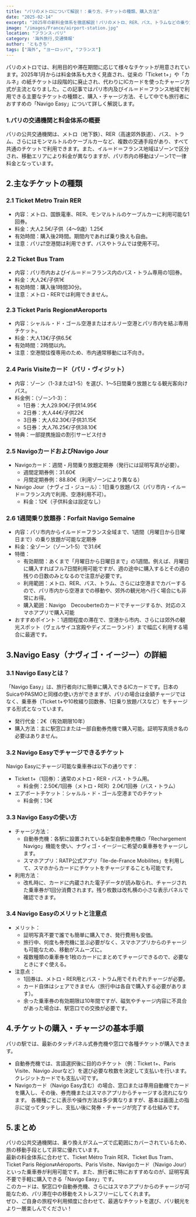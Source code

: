 ```yaml
---
title: "パリのメトロについて解説！：乗り方、チケットの種類、購入方法"
date: "2025-02-14"
excerpt: "2025年の新料金体系を徹底解説！パリのメトロ、RER、バス、トラムなどの乗り方や各種チケット、そして旅行者におすすめの「Navigo Easy」の購入方法まで、パリの交通情報を分かりやすくまとめました。"
image: "/images/France/airport-station.jpg"
location: "フランス-パリ"
category: '海外旅行,交通情報'
author: 'ともきち'
tags: ["海外", "ヨーロッパ", "フランス"]
---
```


パリのメトロでは、利用目的や滞在期間に応じて様々なチケットが用意されています。2025年1月からは料金体系も大きく見直され、従来の「Ticket t+」や「カルネ」の紙チケットは段階的に廃止され、代わりにICカードを使ったチャージ方式が主流となりました。この記事ではパリ市内及びイル＝ド＝フランス地域で利用できる主要なチケットの種類と、購入・チャージ方法、そして中でも旅行者におすすめの「Navigo Easy」について詳しく解説します。

### 1.パリの交通機関と料金体系の概要

パリの公共交通機関は、メトロ（地下鉄）、RER（高速郊外鉄道）、バス、トラム、さらにはモンマルトルのケーブルカーなど、複数の交通手段があり、すべて共通のチケットで利用できます。また、イル＝ド＝フランス地域はゾーンで区分され、移動エリアにより料金が異なりますが、パリ市内の移動はゾーン1で一律料金となっています。

## 2.主なチケットの種類

### 2.1 Ticket Metro Train RER

- 内容：メトロ、国鉄電車、RER、モンマルトルのケーブルカーに利用可能な1回券。
- 料金：大人2.5€/子供（4～9歳）1.25€
- 有効時間：購入後2時間。期間内であれば乗り換えも自由。
- 注意：パリ⇄空港間は利用できず、バスやトラムでは使用不可。

### 2.2 Ticket Bus Tram

- 内容：パリ市内およびイル＝ド＝フランス内のバス・トラム専用の1回券。
- 料金：大人2€/子供1€
- 有効時間：購入後1時間30分。
- 注意：メトロ・RERでは利用できません。

### 2.3 Ticket Paris Region⇄Aeroports

- 内容：シャルル・ド・ゴール空港またはオルリー空港とパリ市内を結ぶ専用チケット。
- 料金：大人13€/子供6.5€
- 有効時間：2時間以内。
- 注意：空港間往復専用のため、市内通常移動には不向き。

### 2.4 Paris Visiteカード（パリ・ヴィジット）

- 内容：ゾーン（1-3または1-5）を選び、1～5日間乗り放題となる観光客向けパス。
- 料金例：（ゾーン1-3）：
  - 1日券：大人29.90€/子供14.95€
  - 2日券：大人44€/子供22€
  - 3日券：大人62.30€/子供31.15€
  - 5日券：大人76.25€/子供38.10€
- 特典：一部提携施設の割引サービス付き

### 2.5 NavigoカードおよびNavigo Jour

- Navigoカード：週間・月間乗り放題定期券（発行には証明写真が必要）。
  - 週間定期券例：31.60€
  - 月間定期券例：88.80€（利用ゾーンにより異なる）
- Navigo Jour（ナヴィゴ・ジュール）：1日乗り放題パス（パリ市内・イル＝ド＝フランス内で利用、空港利用不可）。
  - 料金：12€（子供料金は設定なし）

### 2.6 1週間乗り放題券：Forfait Navigo Semaine

- 内容：パリ市内からイル＝ド＝フランス全域まで、1週間（月曜日から日曜日まで）の乗り放題が可能な定期券
- 料金：全ゾーン（ゾーン1-5）で31.6€
- 特徴：
  - 有効期間：あくまで「月曜日から日曜日まで」の1週間。例えば、月曜日に購入すればフル7日間利用可能ですが、週の途中に購入するとその週の残りの日数のみとなるので注意が必要です。
  - 利用範囲：メトロ、RER、バス、トラム、さらには空港までカバーするので、パリ市内から空港までの移動や、郊外の観光地へ行く場合にも非常にお得。
  - 購入範囲：Navigo　Decouberteのカードでチャージするか、対応のスマホアプリで購入可能
- おすすめポイント：1週間程度の滞在で、空港から市内、さらには郊外の観光スポット（ヴェルサイユ宮殿やディズニーランド）まで幅広く利用する場合に最適です。

## 3.Navigo Easy（ナヴィゴ・イージー）の詳細

### 3.1 Navigo Easyとは？

「Navigo Easy」は、旅行者向けに簡単に購入できるICカードです。日本のSuicaやPASMOと同様の使い方ができますが、パリの場合は金額チャージではなく、乗車券（Ticket t+や10枚綴り回数券、1日乗り放題パスなど）をチャージする形式となっています。
- 発行代金：2€（有効期限10年）
- 購入方法：主に駅窓口または一部自動券売機で購入可能。証明写真焼き名の必要はありません。

### 3.2 Navigo Easyでチャージできるチケット

Navigo Easyにチャージ可能な乗車券は以下の通りです：
- Ticket t+（1回券）：通常のメトロ・RER・バス・トラム用。
  - 料金例：2.50€/1回券（メトロ・RER）2.0€/1回券（バス・トラム）
- エアポートチケット：シャルル・ド・ゴール空港までのチケット
  - 料金例：13€

### 3.3 Navigo Easyの使い方

- チャージ方法：
  - 自動券売機：各駅に設置されている新型自動券売機の「Rechargement Navigo」機能を使い、ナヴィゴ・イージーに希望の乗車券をチャージします。
  - スマホアプリ：RATP公式アプリ「Ile-de-France Mobilites」を利用して、スマホからカードにチケットをチャージすることも可能です。
- 利用方法：
  - 改札時に、カードに内蔵された電子データが読み取られ、チャージされた乗車券が1回分消費されます。残り枚数は改札横の小さな表示パネルで確認できます。

### 3.4 Navigo Easyのメリットと注意点

- メリット：
  - 証明写真不要で誰でも簡単に購入でき、発行費用も安価。
  - 旅行中、何度も券売機に並ぶ必要がなく、スマホアプリからのチャージも可能なため、移動がスムーズに。
  - 複数種類の乗車券を1枚のカードにまとめてチャージできるので、必要なときにすぐ使える。
- 注意点：
  - 1回券は、メトロ・RER用とバス・トラム用でそれぞれチャージが必要。
  - カード自体はシェアできません（旅行中は各自で購入する必要があります）。
  - 余った乗車券の有効期限は10年間ですが、磁気やチャージ内容に不具合があった場合は、駅窓口での交換が必要です。

## 4.チケットの購入・チャージの基本手順

パリの駅では、最新のタッチパネル式券売機や窓口で各種チケットが購入できます。
- 自動券売機では、言語選択後に目的のチケット（例：Ticket t+、Paris Visite、Navigo Jourなど）を選び必要な枚数を決定して支払いを行います。クレジットカードでも支払い可です。
- Navigoカード（Navigo Easy含む）の場合、窓口または専用自動機でカードを購入し、その後、券売機またはスマホアプリからチャージする流れになります。
各機種ごとに表示や操作方法は多少異なりますが、基本は画面上の指示に従ってタッチし、支払い後に発券・チャージが完了する仕組みです。

## 5.まとめ

パリの公共交通機関は、乗り換えがスムーズで広範囲にカバーされているため、旅の移動手段として非常に優れています。  
最新の料金体系に合わせて、Ticket Métro Train RER、Ticket Bus Tram、Ticket Paris Région⇄Aéroports、Paris Visite、Navigoカード（Navigo Jour）といった乗車券が利用可能です。また、旅行者に特におすすめなのが、証明写真不要で手軽に購入できる「Navigo Easy」です。  
このカードは、駅窓口や自動券売機、さらにはスマホアプリからのチャージが可能なため、パリ滞在中の移動をストレスフリーにしてくれます。  
ぜひ、ご自身の旅程や利用頻度に合わせて、最適なチケットを選び、パリ観光をより一層楽しんでください！  
